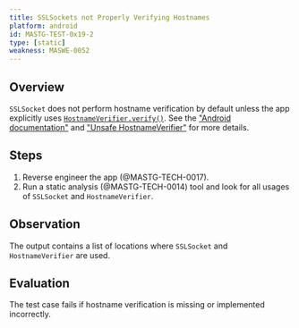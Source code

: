 ```yaml
---
title: SSLSockets not Properly Verifying Hostnames
platform: android
id: MASTG-TEST-0x19-2
type: [static]
weakness: MASWE-0052
---
```


## Overview

`SSLSocket` does not perform hostname verification by default unless the app explicitly uses [`HostnameVerifier.verify()`](https://developer.android.com/reference/javax/net/ssl/HostnameVerifier#verify(java.lang.String,%20javax.net.SSL.SSLSession)). See the ["Android documentation"](https://developer.android.com/privacy-and-security/security-ssl#WarningsSslSocket) and ["Unsafe HostnameVerifier"](https://developer.android.com/privacy-and-security/risks/unsafe-hostname) for more details.

## Steps

1. Reverse engineer the app (@MASTG-TECH-0017).
2. Run a static analysis (@MASTG-TECH-0014) tool and look for all usages of `SSLSocket` and `HostnameVerifier`.

## Observation

The output contains a list of locations where `SSLSocket` and `HostnameVerifier` are used.

## Evaluation

The test case fails if hostname verification is missing or implemented incorrectly.
